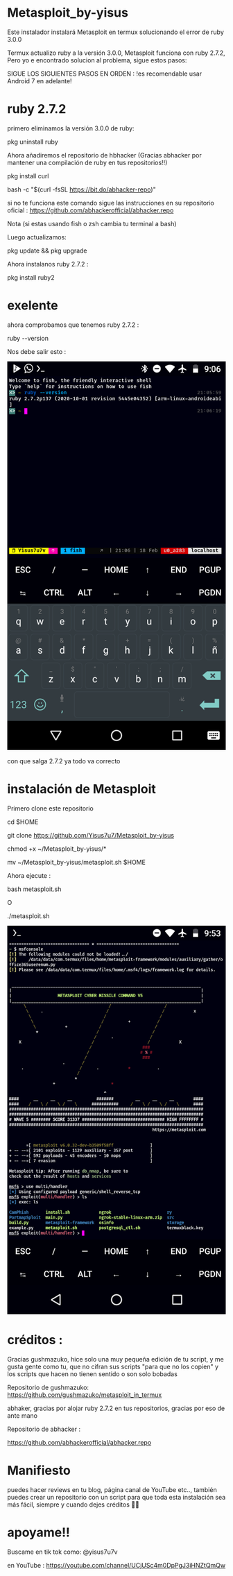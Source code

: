 # Metasploit_by-yisus
Este instalador instalará Metasploit en termux solucionando el error de ruby 3.0.0 

Termux actualizo ruby a la versión 3.0.0, Metasploit funciona con ruby 2.7.2, 
Pero yo e encontrado solucion al problema, sigue 
estos pasos:

SIGUE LOS SIGUIENTES PASOS EN ORDEN :
!es recomendable usar Android 7 en adelante!

# ruby 2.7.2

primero eliminamos la versión 3.0.0 de ruby:

pkg uninstall ruby

Ahora añadiremos el repositorio de hbhacker
(Gracias abhacker por mantener una compilación
de ruby en tus repositorios!!)

pkg install curl 

bash -c "$(curl -fsSL https://bit.do/abhacker-repo)"

si no te funciona este comando sigue las instrucciones 
en su repositorio oficial :
https://github.com/abhackerofficial/abhacker.repo

Nota (si estas usando fish o zsh cambia tu 
terminal a bash)

Luego actualizamos:

pkg update && pkg upgrade 

Ahora instalanos ruby 2.7.2 :

pkg install ruby2

# exelente

ahora comprobamos que tenemos ruby 2.7.2 :

ruby --version

Nos debe salir esto :

![imagen 1](./ruby.png)
                             
con que salga 2.7.2 ya todo va correcto

# instalación de Metasploit

Primero clone este repositorio 

cd $HOME

git clone https://github.com/Yisus7u7/Metasploit_by-yisus 

chmod +x ~/Metasploit_by-yisus/*

mv ~/Metasploit_by-yisus/metasploit.sh $HOME

Ahora ejecute :

bash metasploit.sh

O

./metasploit.sh

![imagen 2](./msf.png)

# créditos :

Gracias gushmazuko, hice solo una muy pequeña
edición de tu script, y me gusta gente como tu,
que no cifran sus scripts "para que no los copien" 
y los scripts que hacen no tienen sentido o son
solo bobadas 

Repositorio de gushmazuko:
https://github.com/gushmazuko/metasploit_in_termux 

abhaker, gracias por alojar ruby 2.7.2 en tus
repositorios, gracias por eso de ante mano

Repositorio de abhacker :

https://github.com/abhackerofficial/abhacker.repo

# Manifiesto

puedes hacer reviews en tu blog, página canal de 
YouTube etc.., también puedes crear un repositorio 
con un script para que toda esta instalación 
sea más fácil, siempre y cuando dejes créditos 🙂🌟

# apoyame!!

Buscame en tik tok como: @yisus7u7v

en YouTube : https://youtube.com/channel/UCjUSc4m0DpPgJ3iHNZtQmQw
